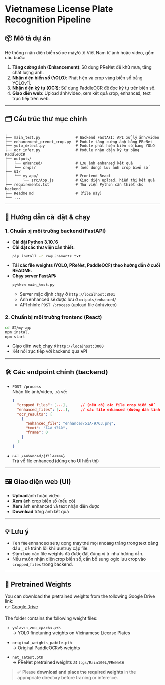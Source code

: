 # Vietnamese License Plate Recognition Pipeline

## 📦 Mô tả dự án

Hệ thống nhận diện biển số xe máy/ô tô Việt Nam từ ảnh hoặc video, gồm các bước:
1. **Tăng cường ảnh (Enhancement)**: Sử dụng PReNet để khử mưa, tăng chất lượng ảnh.
2. **Nhận diện biển số (YOLO)**: Phát hiện và crop vùng biển số bằng YOLOv11.
3. **Nhận diện ký tự (OCR)**: Sử dụng PaddleOCR để đọc ký tự trên biển số.
4. **Giao diện web**: Upload ảnh/video, xem kết quả crop, enhanced, text trực tiếp trên web.

---

## 🗂️ Cấu trúc thư mục chính

```
.
├── main_test.py                # Backend FastAPI: API xử lý ảnh/video
├── enhancement_prenet_crop.py  # Module tăng cường ảnh bằng PReNet
├── yolo_detect.py              # Module phát hiện biển số bằng YOLO
├── ocr_infer.py                # Module nhận diện ký tự bằng PaddleOCR
├── outputs/
│   └── enhanced/               # Lưu ảnh enhanced kết quả
│   └── crops/                  # (nếu dùng) Lưu ảnh crop biển số
├── UI/
│   └── my-app/                 # Frontend React
│       └── src/App.js          # Giao diện upload, hiển thị kết quả
├── requirements.txt            # Thư viện Python cần thiết cho backend
├── Readme.md                   # (file này)
└── ...
```

---

## 🚀 Hướng dẫn cài đặt & chạy

### 1. Chuẩn bị môi trường backend (FastAPI)

- **Cài đặt Python 3.10.16**
- **Cài đặt các thư viện cần thiết:**
  ```bash
  pip install -r requirements.txt
  ```
- **Tải các file weights (YOLO, PReNet, PaddleOCR) theo hướng dẫn ở cuối README.**
- **Chạy server FastAPI:**
  ```bash
  python main_test.py
  ```
  - Server mặc định chạy ở `http://localhost:8001`
  - Ảnh enhanced sẽ được lưu ở `outputs/enhanced/`
  - API chính: `POST /process` (upload file ảnh/video)

### 2. Chuẩn bị môi trường frontend (React)

```bash
cd UI/my-app
npm install
npm start
```
- Giao diện web chạy ở `http://localhost:3000`
- Kết nối trực tiếp với backend qua API

---

## 🛠️ Các endpoint chính (backend)

- `POST /process`  
  Nhận file ảnh/video, trả về:
  ```json
  {
    "cropped_files": [...],      // (nếu có) các file crop biển số
    "enhanced_files": [...],     // các file enhanced (đường dẫn tĩnh)
    "ocr_results": [
      {
        "enhanced_file": "enhanced/51A-9763.png",
        "text": "51A-9763",
        "frame": 0
      }
    ]
  }
  ```
- `GET /enhanced/{filename}`  
  Trả về file enhanced (dùng cho UI hiển thị)

---

## 🖼️ Giao diện web (UI)

- **Upload** ảnh hoặc video
- **Xem** ảnh crop biển số (nếu có)
- **Xem** ảnh enhanced và text nhận diện được
- **Download** từng ảnh kết quả

---

## 💡 Lưu ý

- Tên file enhanced sẽ tự động thay thế mọi khoảng trắng trong text bằng dấu `_` để tránh lỗi khi lưu/truy cập file.
- Đảm bảo các file weights đã được đặt đúng vị trí như hướng dẫn.
- Nếu muốn nhận diện crop biển số, cần bổ sung logic lưu crop vào `cropped_files` trong backend.

---

## 🔗 Pretrained Weights

You can download the pretrained weights from the following Google Drive link:  
👉 [Google Drive](https://drive.google.com/drive/folders/1tqchFpQig-Q3iDR3kzcSPCYQ-UGNSHvC?usp=sharing)

The folder contains the following weight files:

- `yolov11_200_epochs.pth`  
  → YOLO finetuning weights on Vietnamese License Plates

- `original_weights_paddle.pth`  
  → Original PaddleOCRv5 weights

- `net_latest.pth`  
  → PReNet pretrained weights at `logs/Rain100L/PReNet6`

> ✅ Please **download and place the required weights** in the appropriate directory before training or inference.


